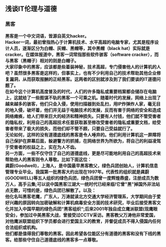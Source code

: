 ## 浅谈IT伦理与道德

### 黑客

**黑客是一个中文词语，皆源自英文hacker。  
Hacker一词，最初曾指热心于计算机技术、水平高超的电脑专家，尤其是程序设计人员，逐渐区分为白帽、灰帽、黑帽等，其中黑帽（black hat）实际就是cracker。在媒体报道中，黑客一词常指那些软件骇客（software cracker），而与黑客（黑帽子）相对的则是白帽子。  
大家印象中的黑客，应该都是些着装神秘，技术高超，专门侵害他人的计算机的人吧？虽然很多黑客是这样的，但事实上，也有不少利用自己的技术帮助其他企业修复漏洞，从而获取报酬的正经黑客。这两者的区别就涉及到了我们要谈的IT道德问题了。  
在如今这个计算机高度普及的时代，人们的许多隐私或重要档案都会储存在电脑上，这就给了一些图谋不轨的黑客一个可乘之机。随着时代的发展，网络上出现了越来越多的骇客，他们只会入侵，使用扫描器到处乱扫，用IP炸弹炸人家，毫无目的地入侵，破坏着，他们并无益于电脑技术的发展，反而有害于网络的安全和造成网络瘫痪，给人们带来巨大的经济和精神损失。只要有人付钱，他们就不管受害者的隐私权，利用自己的高超技术任意获取甚至修改受害者的隐私或重要文档，给受害者带来了极大的损失，而他们却不管不顾，只要自己受益就行了。  
无论如何，这样的没有道德底线的黑客是令人唾弃的。他们利用计算机这一屏障将自己保护在屏幕后面，躲避警方的抓捕，在网络世界为所欲为，将自己的利益凌驾于受害者的权益之上，实在为人不齿。  
另一方面，一些不仅守住了自己的道德底线，更是尽可能地利用自己的高超技术来帮助他人的黑客则令人尊敬。比如下面这位：  
龚蔚(Goodwell)，上海人，是中国最早黑客教父，绿色兵团创始人，计算机信息管理专业毕业。我国第一批黑客大约出现在1997年。代表性的组织就是龚蔚(GOODWELL)等五人组织的绿色兵团，绿色兵团曾一度辉煌鼎盛，注册成员为数万人，高手云集;可以说中国黑客江湖大一统时代已经来临!它曾"黑"掉国外非法站点无数，可惜的是，绿色兵团已解散了。以及：  
他化名叫黑客老鹰，广东人，万涛就读北方交通大学经济管理系，大学期间由于爱好兴趣的原因转向加密破解和计算机病毒安全方面的技术研究，毕业后接受黑客文化并加入中国早期的绿色兵团“黑客组织“;后来2001年独自成立鹰派联盟(现鹰眼安全)，参加过中美黑客大战，曾接受过CCTV采访。黑客教父万涛他非常爱国，对他鹰派联盟组织下学员都会进行爱国主义的教育，并督促成员不得入侵国内任何合法组织或机构。  
他们都是值得我们尊敬的黑客。因此希望各位能区分有道德的黑客和没有下线的黑客。给那些守住自己道德底线的黑客多一点尊敬。**